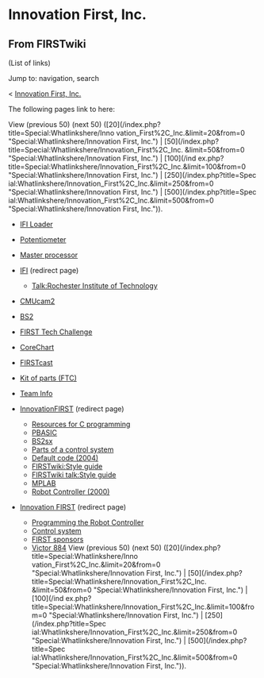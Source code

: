 # Innovation First, Inc.

## From FIRSTwiki

(List of links)

Jump to: navigation, search

< [Innovation First, Inc.](/index.php?title=Innovation_First%2C_Inc.&redirect=no "Innovation First,
Inc.")

The following pages link to here:

View (previous 50) (next 50) ([20](/index.php?title=Special:Whatlinkshere/Inno
vation_First%2C_Inc.&limit=20&from=0 "Special:Whatlinkshere/Innovation First,
Inc.") | [50](/index.php?title=Special:Whatlinkshere/Innovation_First%2C_Inc.
&limit=50&from=0 "Special:Whatlinkshere/Innovation First, Inc.") | [100](/ind
ex.php?title=Special:Whatlinkshere/Innovation_First%2C_Inc.&limit=100&from=0 "Special:Whatlinkshere/Innovation First, Inc.") | [250](/index.php?title=Spec
ial:Whatlinkshere/Innovation_First%2C_Inc.&limit=250&from=0 "Special:Whatlinkshere/Innovation First, Inc.") | [500](/index.php?title=Spec
ial:Whatlinkshere/Innovation_First%2C_Inc.&limit=500&from=0 "Special:Whatlinkshere/Innovation First, Inc.")).

- [IFI Loader](IFI_Loader "IFI Loader")
- [Potentiometer](Potentiometer "Potentiometer")
- [Master processor](Master_processor "Master processor")
- [IFI](/index.php?title=IFI&redirect=no "IFI") (redirect page) 

  - [Talk:Rochester Institute of Technology](Talk:Rochester_Institute_of_Technology "Talk:Rochester Institute of Technology")

- [CMUcam2](CMUcam2 "CMUcam2")
- [BS2](BS2 "BS2")
- [FIRST Tech Challenge](FIRST_Tech_Challenge "FIRST Tech Challenge")
- [CoreChart](CoreChart "CoreChart")
- [FIRSTcast](FIRSTcast "FIRSTcast")
- [Kit of parts (FTC)](Kit_of_parts_%28FTC%29 "Kit of parts \(FTC\)")
- [Team Info](Team_Info "Team Info")
- [InnovationFIRST](/index.php?title=InnovationFIRST&redirect=no "InnovationFIRST") (redirect page) 

  - [Resources for C programming](Resources_for_C_programming "Resources for C programming")
  - [PBASIC](PBASIC "PBASIC")
  - [BS2sx](BS2sx "BS2sx")
  - [Parts of a control system](Parts_of_a_control_system "Parts of a control system")
  - [Default code (2004)](Default_code_%282004%29 "Default code \(2004\)")
  - [FIRSTwiki:Style guide](FIRSTwiki:Style_guide "FIRSTwiki:Style guide")
  - [FIRSTwiki talk:Style guide](FIRSTwiki_talk:Style_guide "FIRSTwiki talk:Style guide")
  - [MPLAB](MPLAB "MPLAB")
  - [Robot Controller (2000)](Robot_Controller_%282000%29 "Robot Controller \(2000\)")

- [Innovation FIRST](/index.php?title=Innovation_FIRST&redirect=no "Innovation FIRST") (redirect page) 

  - [Programming the Robot Controller](Programming_the_Robot_Controller "Programming the Robot Controller")
  - [Control system](control-system)
  - [FIRST sponsors](first-sponsors)
  - [Victor 884](victor-884) View (previous 50) (next 50) ([20](/index.php?title=Special:Whatlinkshere/Inno
    vation_First%2C_Inc.&limit=20&from=0 "Special:Whatlinkshere/Innovation First,
    Inc.") | [50](/index.php?title=Special:Whatlinkshere/Innovation_First%2C_Inc.
    &limit=50&from=0 "Special:Whatlinkshere/Innovation First, Inc.") | [100](/ind
    ex.php?title=Special:Whatlinkshere/Innovation_First%2C_Inc.&limit=100&from=0 "Special:Whatlinkshere/Innovation First, Inc.") | [250](/index.php?title=Spec
    ial:Whatlinkshere/Innovation_First%2C_Inc.&limit=250&from=0 "Special:Whatlinkshere/Innovation First, Inc.") | [500](/index.php?title=Spec
    ial:Whatlinkshere/Innovation_First%2C_Inc.&limit=500&from=0 "Special:Whatlinkshere/Innovation First, Inc.")).
